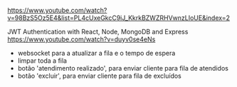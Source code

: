 https://www.youtube.com/watch?v=98BzS5Oz5E4&list=PL4cUxeGkcC9iJ_KkrkBZWZRHVwnzLIoUE&index=2

JWT Authentication with React, Node, MongoDB and Express
https://www.youtube.com/watch?v=duyv0se4eNs


- websocket para a atualizar a fila e o tempo de espera
- limpar toda a fila
- botão 'atendimento realizado', para enviar cliente para fila de atendidos
- botão 'excluir', para enviar cliente para fila de excluídos